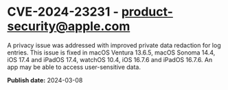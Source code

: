 # CVE-2024-23231 - product-security@apple.com

A privacy issue was addressed with improved private data redaction for log entries. This issue is fixed in macOS Ventura 13.6.5, macOS Sonoma 14.4, iOS 17.4 and iPadOS 17.4, watchOS 10.4, iOS 16.7.6 and iPadOS 16.7.6. An app may be able to access user-sensitive data.

**Publish date:** 2024-03-08
